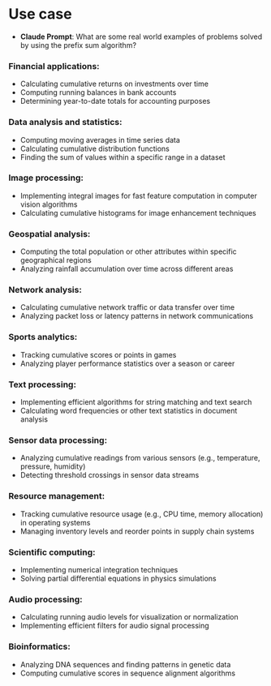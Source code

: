 # Use case

- __Claude Prompt__: What are some real world examples of problems solved by using the prefix sum algorithm?

### Financial applications:
   - Calculating cumulative returns on investments over time
   - Computing running balances in bank accounts
   - Determining year-to-date totals for accounting purposes

### Data analysis and statistics:
   - Computing moving averages in time series data
   - Calculating cumulative distribution functions
   - Finding the sum of values within a specific range in a dataset

### Image processing:
   - Implementing integral images for fast feature computation in computer vision algorithms
   - Calculating cumulative histograms for image enhancement techniques

### Geospatial analysis:
   - Computing the total population or other attributes within specific geographical regions
   - Analyzing rainfall accumulation over time across different areas

### Network analysis:
   - Calculating cumulative network traffic or data transfer over time
   - Analyzing packet loss or latency patterns in network communications

### Sports analytics:
   - Tracking cumulative scores or points in games
   - Analyzing player performance statistics over a season or career

### Text processing:
   - Implementing efficient algorithms for string matching and text search
   - Calculating word frequencies or other text statistics in document analysis

### Sensor data processing:
   - Analyzing cumulative readings from various sensors (e.g., temperature, pressure, humidity)
   - Detecting threshold crossings in sensor data streams

### Resource management:
   - Tracking cumulative resource usage (e.g., CPU time, memory allocation) in operating systems
   - Managing inventory levels and reorder points in supply chain systems

### Scientific computing:
   - Implementing numerical integration techniques
   - Solving partial differential equations in physics simulations

### Audio processing:
   - Calculating running audio levels for visualization or normalization
   - Implementing efficient filters for audio signal processing

### Bioinformatics:
   - Analyzing DNA sequences and finding patterns in genetic data
   - Computing cumulative scores in sequence alignment algorithms
